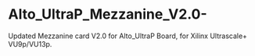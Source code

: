 # Alto_UltraP_Mezzanine_V2.0-
Updated Mezzanine card V2.0 for Alto_UltraP Board, for Xilinx Ultrascale+ VU9p/VU13p. 
